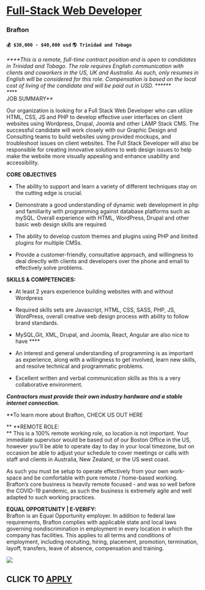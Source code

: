 # [Full-Stack Web Developer](https://www.remotewlb.com/apply/full-stack-web-developer-68019)  
### Brafton  
#### `💰 $30,000 - $40,000 usd` `🌎 Trinidad and Tobago`  

_****This is a remote, full-time contract position and is open to candidates in Trinidad and Tobago. The role requires English communication with clients and coworkers in the US, UK and Australia. As such, only resumes in English will be considered for this role. Compensation is based on the local cost of living of the candidate and will be paid out in USD. ******  
**_**  
JOB SUMMARY**

Our organization is looking for a Full Stack Web Developer who can utilize HTML, CSS, JS and PHP to develop effective user interfaces on client websites using Wordpress, Drupal, Joomla and other LAMP Stack CMS. The successful candidate will work closely with our Graphic Design and Consulting teams to build websites using provided mockups, and troubleshoot issues on client websites. The Full Stack Developer will also be responsible for creating innovative solutions to web design issues to help make the website more visually appealing and enhance usability and accessibility.

**CORE OBJECTIVES**

  * The ability to support and learn a variety of different techniques stay on the cutting edge is crucial.  
  

  * Demonstrate a good understanding of dynamic web development in php and familiarity with programming against database platforms such as mySQL. Overall experience with HTML, WordPress, Drupal and other basic web design skills are required.  
  

  * The ability to develop custom themes and plugins using PHP and limited plugins for multiple CMSs.  
  

  * Provide a customer-friendly, consultative approach, and willingness to deal directly with clients and developers over the phone and email to effectively solve problems.

 **SKILLS & COMPETENCIES:**

  * At least 2 years experience building websites with and without Wordpress 

  * Required skills sets are Javascript, HTML, CSS, SASS, PHP, JS, WordPress, overall creative web design process with ability to follow brand standards. 

  * MySQL,Git, XML, Drupal, and Joomla, React, Angular are also nice to have ****

  * An interest and general understanding of programming is as important as experience, along with a willingness to get involved, learn new skills, and resolve technical and programmatic problems.
  * Excellent written and verbal communication skills as this is a very collaborative environment.

_**Contractors must provide their own industry hardware and a stable internet connection.**_

**To learn more about Brafton, CHECK US OUT HERE  
  
** **REMOTE ROLE:  
** This is a 100% remote working role, so location is not important. Your immediate supervisor would be based out of our Boston Office in the US, however you’ll be able to operate day to day in your local timezone, but on occasion be able to adjust your schedule to cover meetings or calls with staff and clients in Australia, New Zealand, or the US west coast.

As such you must be setup to operate effectively from your own work-space and be comfortable with pure remote / home-based working. Brafton’s core business is heavily remote focused - and was so well before the COVID-19 pandemic, as such the business is extremely agile and well adapted to such working practices.

  
  
**EQUAL OPPORTUNITY | E-VERIFY:**  
Brafton is an Equal Opportunity employer. In addition to federal law requirements, Brafton complies with applicable state and local laws governing nondiscrimination in employment in every location in which the company has facilities. This applies to all terms and conditions of employment, including recruiting, hiring, placement, promotion, termination, layoff, transfers, leave of absence, compensation and training.  

![](https://remotive.com/job/track/1898865/blank.gif?source=public_api)  
## CLICK TO [APPLY](https://www.remotewlb.com/apply/full-stack-web-developer-68019)

